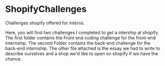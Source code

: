 # ShopifyChallenges
Challenges shopify offered for interns.


Here, you will find two challenges I completed to get a intership at shopify. The first folder contains the Front end coding challenge for the front-end internship. The second Folder contains the back-end challenge for the back-end internship. The other file attached is the essay we had to write to describe ourselves and a shop we'd like to open on shopify if we have the chance.

